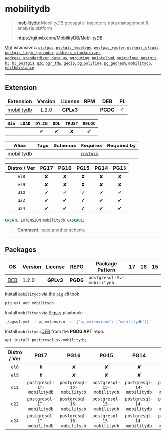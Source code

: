 # mobilitydb


> [mobilitydb](https://github.com/MobilityDB/MobilityDB): MobilityDB geospatial trajectory data management & analysis platform
>
> https://github.com/MobilityDB/MobilityDB





[GIS](/gis) extensions: [`postgis`](/postgis), [`postgis_topology`](/postgis_topology), [`postgis_raster`](/postgis_raster), [`postgis_sfcgal`](/postgis_sfcgal), [`postgis_tiger_geocoder`](/postgis_tiger_geocoder), [`address_standardizer`](/address_standardizer), [`address_standardizer_data_us`](/address_standardizer_data_us), [`pgrouting`](/pgrouting), [`pointcloud`](/pointcloud), [`pointcloud_postgis`](/pointcloud_postgis), [`h3`](/h3), [`h3_postgis`](/h3_postgis), [`q3c`](/q3c), [`ogr_fdw`](/ogr_fdw), [`geoip`](/geoip), [`pg_polyline`](/pg_polyline), [`pg_geohash`](/pg_geohash), [`mobilitydb`](/mobilitydb), [`earthdistance`](/earthdistance)


-------
## Extension


| Extension | Version | License | RPM | DEB | PL |
|-----------|:-------:|:-------:|:---:|:---:|:--:|
| [mobilitydb](https://github.com/MobilityDB/MobilityDB) | 1.2.0 | **<span class="tcwarn">GPLv3</span>** |  | **<span class="tccyan">PGDG</span>** | `C` |



| `Bin` | `LOAD` | `DYLIB` | `DDL` | `TRUST` | `RELOC` |
|:-----:|:------:|:-------:|:-----:|:-------:|:-------:|
|  |  | <span class="tcblue">✔</span> | <span class="tcblue">✔</span> | <span class="tcwarn">✘</span> | <span class="tcblue">✔</span> |



| Alias | Tags | Schemas | Requires | Required by |
|-------|------|---------|----------|-------------|
| [mobilitydb](/mobilitydb) |  |  | [`postgis`](postgis) |  |



| Distro / Ver | PG17 | PG16 | PG15 | PG14 | PG13 |
|:------------:|:----:|:----:|:----:|:----:|:----:|
| `el8` | <span class="tcred">✘</span> | <span class="tcred">✘</span> | <span class="tcred">✘</span> | <span class="tcred">✘</span> | <span class="tcred">✘</span> |
| `el9` | <span class="tcred">✘</span> | <span class="tcred">✘</span> | <span class="tcred">✘</span> | <span class="tcred">✘</span> | <span class="tcred">✘</span> |
| `d12` | <span class="tcblue">✔</span> | <span class="tcblue">✔</span> | <span class="tcblue">✔</span> | <span class="tcblue">✔</span> | <span class="tcblue">✔</span> |
| `u22` | <span class="tcblue">✔</span> | <span class="tcblue">✔</span> | <span class="tcblue">✔</span> | <span class="tcblue">✔</span> | <span class="tcblue">✔</span> |
| `u24` | <span class="tcblue">✔</span> | <span class="tcblue">✔</span> | <span class="tcblue">✔</span> | <span class="tcblue">✔</span> | <span class="tcblue">✔</span> |





```sql
CREATE EXTENSION mobilitydb CASCADE;
```
> **Comment**: need another schema
-----------


## Packages


| OS | Version | License | REPO | Package Pattern | 17 | 16 | 15 | 14 | 13 | Dependency |
|:--:|---------|:-------:|:----:|-----------------|:--:|:--:|:--:|:--:|:--:|------------|
| [DEB](/deb) | 1.2.0 | **<span class="tcwarn">GPLv3</span>** | **<span class="tccyan">PGDG</span>** | `postgresql-$v-mobilitydb` |  |  |  |  |  |  |



Install `mobilitydb` via the [`pig`](https://github.com/pgsty/pig) cli tool:

```bash
pig ext add mobilitydb
```


Install `mobilitydb` via [Pigsty](https://pigsty.io/docs/pgext/usage/install/) playbook:

```bash
./pgsql.yml -t pg_extension -e '{"pg_extensions": ["mobilitydb"]}'
```


Install `mobilitydb` [DEB](/deb) from the **<span class="tccyan">PGDG</span>** **APT** repo:

```bash
apt install postgresql-$v-mobilitydb;
```




| Distro / Ver | PG17 | PG16 | PG15 | PG14 | PG13 |
|:------------:|:----:|:----:|:----:|:----:|:----:|
| `el8` | <span class="tcred">✘</span> | <span class="tcred">✘</span> | <span class="tcred">✘</span> | <span class="tcred">✘</span> | <span class="tcred">✘</span> |
| `el9` | <span class="tcred">✘</span> | <span class="tcred">✘</span> | <span class="tcred">✘</span> | <span class="tcred">✘</span> | <span class="tcred">✘</span> |
| `d12` | `postgresql-17-mobilitydb` | `postgresql-16-mobilitydb` | `postgresql-15-mobilitydb` | `postgresql-14-mobilitydb` | `postgresql-13-mobilitydb` |
| `u22` | `postgresql-17-mobilitydb` | `postgresql-16-mobilitydb` | `postgresql-15-mobilitydb` | `postgresql-14-mobilitydb` | `postgresql-13-mobilitydb` |
| `u24` | `postgresql-17-mobilitydb` | `postgresql-16-mobilitydb` | `postgresql-15-mobilitydb` | `postgresql-14-mobilitydb` | `postgresql-13-mobilitydb` |





